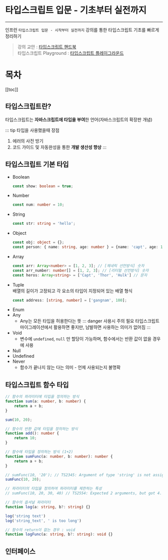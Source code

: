 # 타입스크립트 입문 - 기초부터 실전까지
---

인프런 `타입스크립트 입문 - 시작부터 실전까지` 강의를 통한 타입스크립트 기초를 빠르게 정리하기

> 강의 교안 : [타입스크립트 핸드북](https://joshua1988.github.io/ts/)  
> 타입스크립트 Playground : [타입스크립트 플레이그라운드](https://www.typescriptlang.org/play)
# 목차
[[toc]]


## 타입스크립트란?
타입스크립트는 **자바스크립트에 타입을 부여**한 언어(자바스크립트의 확장판 개념)

::: tip 타입을 사용했을때 장점
1. 에러의 사전 방기
2. 코드 가이드 및 자동완성을 통한 **개발 생산성 향상**
:::

## 타입스크립트 기본 타입

* Boolean
    ``` ts
    const show: boolean = true;
    ```
* Number
    ``` ts
    const num: number = 10;
    ```
* String
    ``` ts
    const str: string = 'hello';
    ```
* Object
    ``` ts
    const obj: object = {};
    const person: { name: string, age: number } = {name: 'capt', age: 100};
    ```
* Array
    ``` ts
    const arr: Array<number> = [1, 2, 3]; // [제네릭 선언방식] 숫자
    const arr_number: number[] = [1, 2, 3]; // [리터럴 선언방식] 숫자
    const heros: Array<string> = ['Capt', 'Thor', 'Hulk'] // 문자
    ```
* Tuple  
배열의 길이가 고정되고 각 요소의 타입이 지정되어 있는 배열 형식
    ``` ts
    const address: [string, number] = ['gangnam', 100];
    ```
* Enum
* Any
  * Any는 모든 타입을 허용한다는 뜻
  ::: danger 사용시 주의 필요
  타입스크립트 마이그레이션에서 활용하면 좋지만, 남발하면 사용하는 의미가 없어짐
  :::
* Void
  * 변수에 `undefined`, `null` 만 할당이 가능하며, 함수에서는 반환 값이 없을 경우에 사용
* Null
* Undefined
* Never
  * 함수가 끝나지 않는 다는 의미 - 언제 사용되는지 불명확

## 타입스크립트 함수 타입
```ts 
// 함수의 파라미터에 타입을 정의하는 방식
function sum(a: number, b: number) {
    return a + b;
}

sum(10, 20);

// 함수의 반환 값에 타입을 정의하는 방식
function add(): number {
    return 10;
}

// 함수에 타입을 정의하는 방식 (1+2)
function sumFunc(a: number, b: number): number {
    return a + b;
}

// sumFunc(10, '20'); // TS2345: Argument of type 'string' is not assignable to parameter of type 'number'.
sumFunc(10, 20);

// 파라미터의 타입을 정의하여 파라미터를 제한하는 특성
// sumFunc(10, 20, 30, 40) // TS2554: Expected 2 arguments, but got 4.

// 함수의 옵셔널 파라미터
function log(a: string, b?: string) {}

log('string text')
log('string_text', ' is too long')

// 함수의 return이 없는 경우 : void
function logFunc(a: string, b?: string): void {}
```

## 인터페이스
